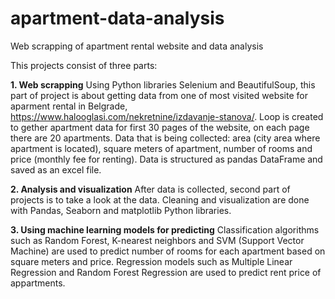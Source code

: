 # apartment-data-analysis
Web scrapping of apartment rental website and data analysis

This projects consist of three parts:

**1. Web scrapping**
Using Python libraries Selenium and BeautifulSoup, this part of project is about getting data from one of most visited website for aparment rental in Belgrade, https://www.halooglasi.com/nekretnine/izdavanje-stanova/.
Loop is created to gether apartment data for first 30 pages of the website, on each page there are 20 apartments.
Data that is being collected: area (city area where apartment is located), square meters of apartment, number of rooms and price (monthly fee for renting).
Data is structured as pandas DataFrame and saved as an excel file.

**2. Analysis and visualization**
After data is collected, second part of projects is to take a look at the data.
Cleaning and visualization are done with Pandas, Seaborn and matplotlib Python libraries.

**3. Using machine learning models for predicting**
Classification algorithms such as Random Forest, K-nearest neighbors and SVM (Support Vector Machine) are used to predict number of rooms for each apartment based on square meters and price.
Regression models such as Multiple Linear Regression and Random Forest Regression are used to predict rent price of appartments.

